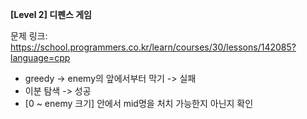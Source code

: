 **[Level 2] 디펜스 게임**

문제 링크: https://school.programmers.co.kr/learn/courses/30/lessons/142085?language=cpp

* greedy -> enemy의 앞에서부터 막기 -> 실패
* 이분 탐색 -> 성공
* [0 ~ enemy 크기] 안에서 mid명을 처치 가능한지 아닌지 확인
